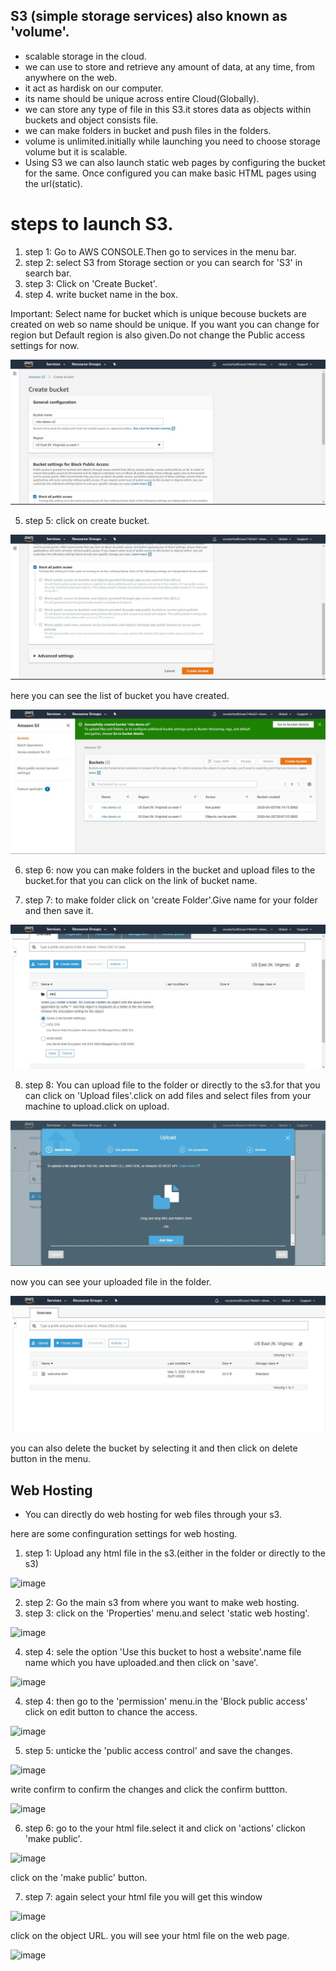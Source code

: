 ## S3 (simple storage services) also known as 'volume'.
- scalable storage in the cloud.
- we can use to store and retrieve any amount of data, at any time, from anywhere on the web.
- it act as hardisk on our computer.
- its name should be unique across entire Cloud(Globally).
- we can store any type of file in this S3.it stores data as objects within buckets and object consists file.
- we can make folders in bucket and push files in the folders.
- volume is unlimited.initially while launching you need to choose storage volume but it is scalable.
- Using S3 we can also launch static web pages by configuring the bucket for the same. Once configured you can make basic HTML pages using the url(static).

# steps to launch S3.

1. step 1: Go to AWS CONSOLE.Then go to services in the menu bar.
2. step 2: select S3 from Storage section or you can search for 'S3' in search bar.
3. step 3: Click on 'Create Bucket'.
4. step 4. write bucket name in the box.

Important: Select name for bucket which is unique becouse buckets are created on web so name should be unique.
If you want you can change for region but Default region is also given.Do not change the Public access settings for now.


![image](https://github.com/shweta-vengurlekar11/cloud/blob/SERVICES-PROVIDED-BY-AWS/S3/images/s3-1.JPG)


5. step 5: click on create bucket.

![image](https://github.com/shweta-vengurlekar11/cloud/blob/SERVICES-PROVIDED-BY-AWS/S3/images/s3-2.JPG)


here you can see the list of bucket you have created.

![image](https://github.com/shweta-vengurlekar11/cloud/blob/SERVICES-PROVIDED-BY-AWS/S3/images/s3-3.JPG)



6. step 6: now you can make folders in the bucket and upload files to the bucket.for that you can click on the link of bucket name.

7. step 7: to make folder click on 'create Folder'.Give name for your folder and then save it.


![image](https://github.com/shweta-vengurlekar11/cloud/blob/SERVICES-PROVIDED-BY-AWS/S3/images/s3-4.JPG)


8. step 8: You can upload file to the folder or directly to the s3.for that you can click on 'Upload files'.click on add files and select files from your machine to upload.click on upload.


![image](https://github.com/shweta-vengurlekar11/cloud/blob/SERVICES-PROVIDED-BY-AWS/S3/images/s3-5.JPG)


now you can see your uploaded file in the folder.


![image](https://github.com/shweta-vengurlekar11/cloud/blob/SERVICES-PROVIDED-BY-AWS/S3/images/s3-6.JPG)


you can also delete the bucket by selecting it and then click on delete button  in the menu.


## Web Hosting 
- You can directly do web hosting for web files through your s3.


here are some confinguration settings for web hosting.

1. step 1: Upload any html file in the s3.(either in the folder or directly to the s3)


![image](https://user-images.githubusercontent.com/63588827/80908048-26651600-8d3a-11ea-84a0-be74cc7362f8.png)



2. step 2: Go the main s3 from where you want to make web hosting.
3. step 3: click on the 'Properties' menu.and select 'static web hosting'.


![image](https://user-images.githubusercontent.com/63588827/80908019-be163480-8d39-11ea-8e17-2ae8f666e823.png)


4. step 4: sele the option 'Use this bucket to host a website'.name file name which you have uploaded.and then click on 'save'.


![image](https://user-images.githubusercontent.com/63588827/80908331-a4c2b780-8d3c-11ea-81fb-85f94bebd1b6.png)


4. step 4: then go to the 'permission' menu.in the 'Block public access' click on edit button to chance the access.


![image](https://user-images.githubusercontent.com/63588827/80908368-fb2ff600-8d3c-11ea-8c09-da00d6d350bb.png)


5. step 5: unticke the 'public access control' and save the changes.


![image](https://user-images.githubusercontent.com/63588827/80908391-274b7700-8d3d-11ea-988c-af4611653f86.png)


write confirm to confirm the changes and click the confirm buttton.


![image](https://user-images.githubusercontent.com/63588827/80908412-4a762680-8d3d-11ea-9f39-76992abf7d4e.png)



6. step 6: go to the your html file.select it and click on 'actions' clickon 'make public'.


![image](https://user-images.githubusercontent.com/63588827/80908470-b8bae900-8d3d-11ea-8a37-ec53fd67eb87.png)


click on the 'make public' button.


7. step 7: again select your html file you will get this window 


![image](https://user-images.githubusercontent.com/63588827/80908516-1ea77080-8d3e-11ea-9dea-db13c0ec9d0e.png)


click on the object URL.
you will see your html file on the web page.


![image](https://user-images.githubusercontent.com/63588827/80908543-50203c00-8d3e-11ea-9569-9f334af15714.png)
